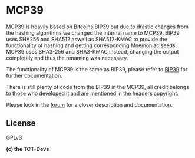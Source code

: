# MCP39
MCP39 is heavily based on Bitcoins [BIP39] but due to drastic changes from the hashing algorithms we changed the internal name to MCP39.
BIP39 uses SHA256 and SHA512 aswell as SHA512-KMAC to provide the functionality of hashing and getting corresponding Mnemoniac seeds.
MCP39 uses SHA3-256 and SHA3-KMAC instead, changing the output completely and thus the renaming was necessary.

The functionality of MCP39 is the same as BIP39, please refer to [BIP39] for further documentation.

There is still plenty of code from the BIP39 in the MCP39, all credit belongs to those who developed it and are mentioned in the headers copyright.

Please look in the [forum] for a closer description and documentation.

License
----

GPLv3


**(c) the TCT-Devs**

[//]: # (These are reference links used in the body of this note and get stripped out when the markdown processor does its job. There is no need to format nicely because it shouldn't be seen. Thanks SO - http://stackoverflow.com/questions/4823468/store-comments-in-markdown-syntax)

[forum]: <https://forum.trustchaintechnologies.io/showthread.php?tid=21>
[BIP39]: <https://github.com/bitcoin/bips/blob/master/bip-0039.mediawiki>
